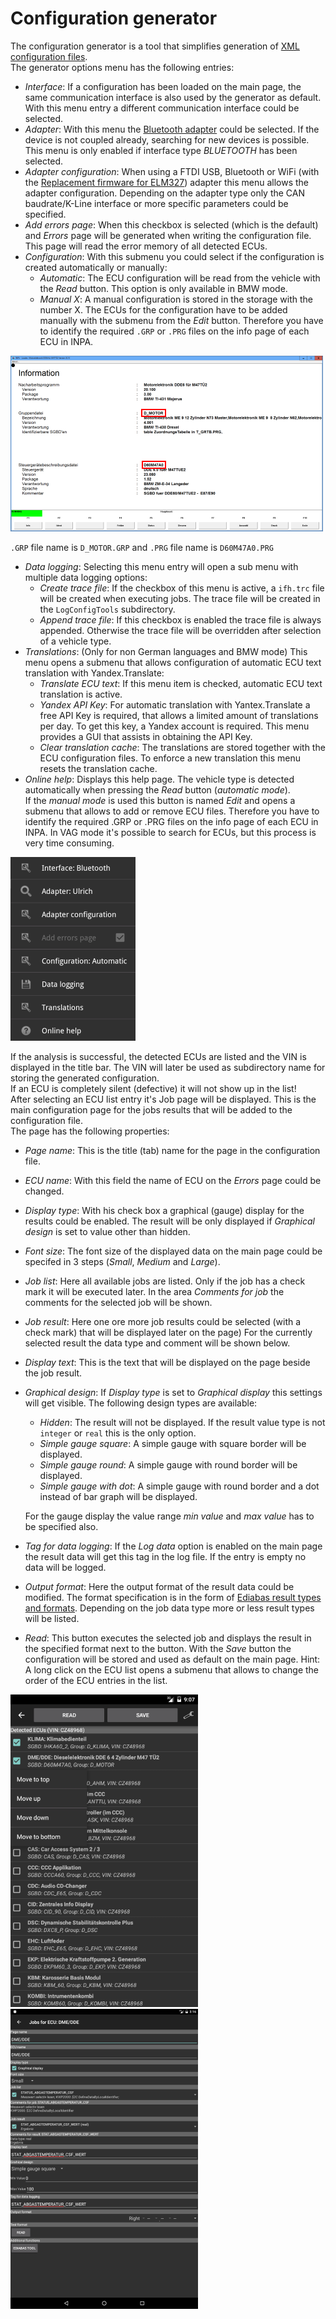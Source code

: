 # Configuration generator
The configuration generator is a tool that simplifies generation of [XML configuration files](Page_specification.md).  
The generator options menu has the following entries:
* _Interface_: If a configuration has been loaded on the main page, the same communication interface is also used by the generator as default. With this menu entry a different communication interface could be selected.
* _Adapter_: With this menu the [Bluetooth adapter](Deep_OBD_for_BMW_and_VAG.md#supported-adapters) could be selected. If the device is not coupled already, searching for new devices is possible. This menu is only enabled if interface type _BLUETOOTH_ has been selected.
* _Adapter configuration_: When using a FTDI USB, Bluetooth or WiFi (with the [Replacement firmware for ELM327](Replacement_firmware_for_ELM327.md)) adapter this menu allows the adapter configuration. Depending on the adapter type only the CAN baudrate/K-Line interface or more specific parameters could be specified.
* _Add errors page_: When this checkbox is selected (which is the default) and _Errors_ page will be generated when writing the configuration file. This page will read the error memory of all detected ECUs.
* _Configuration_: With this submenu you could select if the configuration is created automatically or manually:
	* _Automatic_: The ECU configuration will be read from the vehicle with the _Read_ button. This option is only available in BMW mode.
	* _Manual X_: A manual configuration is stored in the storage with the number X. The ECUs for the configuration have to be added manually with the submenu from the _Edit_ button. Therefore you have to identify the required `.GRP` or `.PRG` files on the info page of each ECU in INPA.

![INPA info page](Configuration_Generator_InpaInfo.png)

`.GRP` file name is `D_MOTOR.GRP` and `.PRG` file name is `D60M47A0.PRG`
* _Data logging_: Selecting this menu entry will open a sub menu with multiple data logging options:
	* _Create trace file_: If the checkbox of this menu is active, a `ifh.trc` file will be created when executing jobs. The trace file will be created in the `LogConfigTools` subdirectory.
	* _Append trace file_: If this checkbox is enabled the trace file is always appended. Otherwise the trace file will be overridden after selection of a vehicle type.
* _Translations_: (Only for non German languages and BMW mode) This menu opens a submenu that allows configuration of automatic ECU text translation with Yandex.Translate:
	* _Translate ECU text_: If this menu item is checked, automatic ECU text translation is active.
	* _Yandex API Key_: For automatic translation with Yantex.Translate a free API Key is required, that allows a limited amount of translations per day. To get this key, a Yandex account is required. This menu provides a GUI that assists in obtaining the API Key.
	* _Clear translation cache_: The translations are stored together with the ECU configuration files. To enforce a new translation this menu resets the translation cache.
* _Online help_: Displays this help page.
The vehicle type is detected automatically when pressing the _Read_ button (_automatic mode_).  
If the _manual mode_ is used this button is named _Edit_ and opens a submenu that allows to add or remove ECU files. Therefore you have to identify the required .GRP or .PRG files on the info page of each ECU in INPA. In VAG mode it's possible to search for ECUs, but this process is very time consuming.

![Generator menu](Configuration_Generator_AppGeneratorMenuSmall.png)

If the analysis is successful, the detected ECUs are listed and the VIN is displayed in the title bar. The VIN will later be used as subdirectory name for storing the generated configuration.  
If an ECU is completely silent (defective) it will not show up in the list!  
After selecting an ECU list entry it's Job page will be displayed. This is the main configuration page for the jobs results that will be added to the configuration file.  
The page has the following properties:
* _Page name_: This is the title (tab) name for the page in the configuration file.
* _ECU name_: With this field the name of ECU on the _Errors_ page could be changed.
* _Display type_: With his check box a graphical (gauge) display for the results could be enabled. The result will be only displayed if _Graphical design_ is set to value other than hidden.
* _Font size_: The font size of the displayed data on the main page could be specifed in 3 steps (_Small_, _Medium_ and _Large_).
* _Job list_: Here all available jobs are listed. Only if the job has a check mark it will be executed later. In the area _Comments for job_ the comments for the selected job will be shown.
* _Job result_: Here one ore more job results could be selected (with a check mark) that will be displayed later on the page) For the currently selected result the data type and comment will be shown below.
* _Display text_: This is the text that will be displayed on the page beside the job result.
* _Graphical design_: If _Display type_ is set to _Graphical display_ this settings will get visible. The following design types are available:
    * _Hidden_: The result will not be displayed. If the result value type is not `integer` or `real` this is the only option.
    * _Simple gauge square_: A simple gauge with square border will be displayed.
    * _Simple gauge round_: A simple gauge with round border will be displayed.
    * _Simple gauge with dot_: A simple gauge with round border and a dot instead of bar graph will be displayed.

    For the gauge display the value range _min value_ and _max value_ has to be specified also.
* _Tag for data logging_: If the _Log data_ option is enabled on the main page the result data will get this tag in the log file. If the entry is empty no data will be logged.
* _Output format_: Here the output format of the result data could be modified. The format specification is in the form of [Ediabas result types and formats](EDIABAS_result_types_and_formats.md). Depending on the job data type more or less result types will be listed.
* _Read_: This button executes the selected job and displays the result in the specified format next to the button.
With the _Save_ button the configuration will be stored and used as default on the main page.
Hint: A long click on the ECU list opens a submenu that allows to change the order of the ECU entries in the list.

![ECU list](Configuration_Generator_AppGeneratorEcusSmall.png) ![Job selection](Configuration_Generator_AppGeneratorJobSmall.png)
